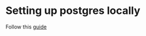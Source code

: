 # Setting up postgres locally

Follow this [guide](https://www.postgresqltutorial.com/postgresql-getting-started/install-postgresql-macos/)
